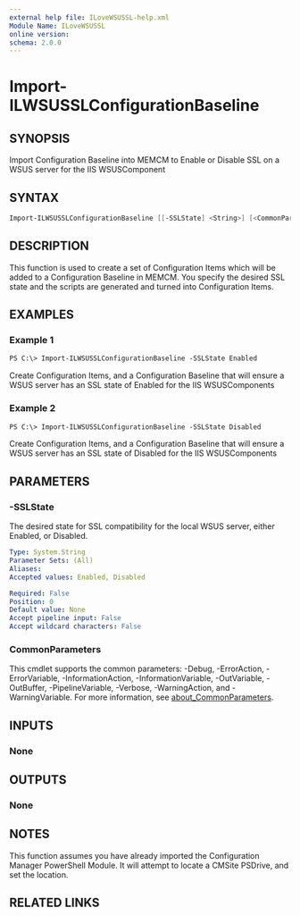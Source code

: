 ```yaml
---
external help file: ILoveWSUSSL-help.xml
Module Name: ILoveWSUSSL
online version:
schema: 2.0.0
---
```


# Import-ILWSUSSLConfigurationBaseline

## SYNOPSIS

Import Configuration Baseline into MEMCM to Enable or Disable SSL on a WSUS server for the IIS WSUSComponent

## SYNTAX

```powershell
Import-ILWSUSSLConfigurationBaseline [[-SSLState] <String>] [<CommonParameters>]
```

## DESCRIPTION

This function is used to create a set of Configuration Items which will be added to a Configuration Baseline in MEMCM.
You specify the desired SSL state and the scripts are generated and turned into Configuration Items.

## EXAMPLES

### Example 1

```ps
PS C:\> Import-ILWSUSSLConfigurationBaseline -SSLState Enabled
```

Create Configuration Items, and a Configuration Baseline that will ensure a WSUS server has an SSL state of Enabled for the IIS WSUSComponents

### Example 2

```ps
PS C:\> Import-ILWSUSSLConfigurationBaseline -SSLState Disabled
```

Create Configuration Items, and a Configuration Baseline that will ensure a WSUS server has an SSL state of Disabled for the IIS WSUSComponents

## PARAMETERS

### -SSLState

The desired state for SSL compatibility for the local WSUS server, either Enabled, or Disabled.

```yaml
Type: System.String
Parameter Sets: (All)
Aliases:
Accepted values: Enabled, Disabled

Required: False
Position: 0
Default value: None
Accept pipeline input: False
Accept wildcard characters: False
```

### CommonParameters

This cmdlet supports the common parameters: -Debug, -ErrorAction, -ErrorVariable, -InformationAction, -InformationVariable, -OutVariable, -OutBuffer, -PipelineVariable, -Verbose, -WarningAction, and -WarningVariable. For more information, see [about_CommonParameters](http://go.microsoft.com/fwlink/?LinkID=113216).

## INPUTS

### None

## OUTPUTS

### None

## NOTES

This function assumes you have already imported the Configuration Manager PowerShell Module. It will attempt to locate a CMSite PSDrive, and set the location.

## RELATED LINKS
